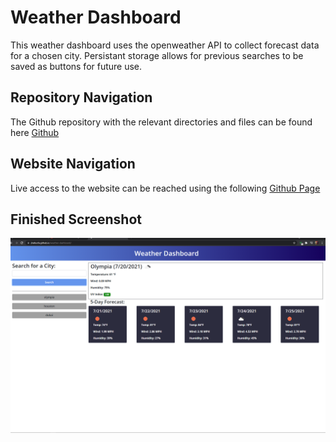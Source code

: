 # Weather Dashboard
This weather dashboard uses the openweather API to collect forecast data for a chosen city. Persistant storage allows for previous searches to be saved as buttons for future use.

## Repository Navigation

The Github repository with the relevant directories and files can be found here [Github](https://github.com/JHallUofA/weather-dashboard)

## Website Navigation

Live access to the website can be reached using the following [Github Page](https://jhalluofa.github.io/weather-dashboard)

## Finished Screenshot

![Screenshot](./Assets/images/Screenshot.png "Screenshot")